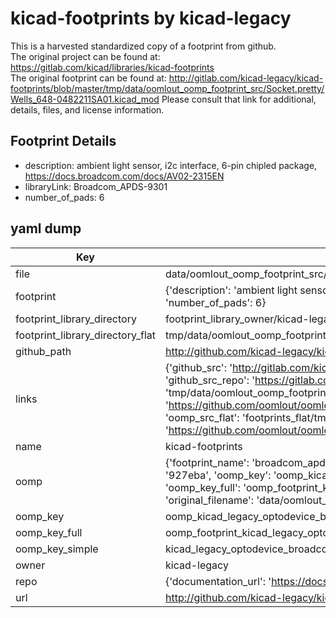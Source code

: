 # kicad-footprints by kicad-legacy  
This is a harvested standardized copy of a footprint from github.  
The original project can be found at:  
https://gitlab.com/kicad/libraries/kicad-footprints  
The original footprint can be found at:
http://gitlab.com/kicad-legacy/kicad-footprints/blob/master/tmp/data/oomlout_oomp_footprint_src/Socket.pretty/Wells_648-0482211SA01.kicad_mod
Please consult that link for additional, details, files, and license information.  
## Footprint Details
* description: ambient light sensor, i2c interface, 6-pin chipled package, https://docs.broadcom.com/docs/AV02-2315EN  
* libraryLink: Broadcom_APDS-9301  
* number_of_pads: 6  
## yaml dump  
| Key | Value |  
| --- | --- |  
| file | data/oomlout_oomp_footprint_src/kicad-footprints/OptoDevice.pretty/Broadcom_APDS-9301.kicad_mod |  
| footprint | {'description': 'ambient light sensor, i2c interface, 6-pin chipled package, https://docs.broadcom.com/docs/AV02-2315EN', 'libraryLink': 'Broadcom_APDS-9301', 'number_of_pads': 6} |  
| footprint_library_directory | footprint_library_owner/kicad-legacy_kicad-footprints |  
| footprint_library_directory_flat | tmp/data/oomlout_oomp_footprint_src/footprints_flat/kicad_legacy_optodevice_broadcom_apds_9301/working |  
| github_path | http://github.com/kicad-legacy/kicad-footprints/blob/master/tmp/data/oomlout_oomp_footprint_src/OptoDevice.pretty/Broadcom_APDS-9301.kicad_mod |  
| links | {'github_src': 'http://gitlab.com/kicad-legacy/kicad-footprints/blob/master/tmp/data/oomlout_oomp_footprint_src/Socket.pretty/Wells_648-0482211SA01.kicad_mod', 'github_src_repo': 'https://gitlab.com/kicad/libraries/kicad-footprints', 'oomp_bot': 'tmp/data/oomlout_oomp_footprint_src/footprints/kicad_legacy_optodevice_broadcom_apds_9301/working', 'oomp_bot_github': 'https://github.com/oomlout/oomlout_oomp_footprint_bot/tree/main/tmp/data/oomlout_oomp_footprint_src/footprints/kicad_legacy_optodevice_broadcom_apds_9301/working', 'oomp_src_flat': 'footprints_flat/tmp/data/oomlout_oomp_footprint_src/footprints_flat/kicad_legacy_optodevice_broadcom_apds_9301/working', 'oomp_src_flat_github': 'https://github.com/oomlout/oomlout_oomp_footprint_src/tree/main/tmp/data/oomlout_oomp_footprint_src/footprints_flat/kicad_legacy_optodevice_broadcom_apds_9301/working'} |  
| name | kicad-footprints |  
| oomp | {'footprint_name': 'broadcom_apds_9301', 'library_name': 'optodevice', 'md5': '927ebad42cb377a4ebd56084cfd419f7', 'md5_10': '927ebad42c', 'md5_5': '927eb', 'md5_6': '927eba', 'oomp_key': 'oomp_kicad_legacy_optodevice_broadcom_apds_9301', 'oomp_key_extra': 'oomp_footprint_kicad_legacy_optodevice_broadcom_apds_9301', 'oomp_key_full': 'oomp_footprint_kicad_legacy_optodevice_broadcom_apds_9301_927eba', 'oomp_key_simple': 'kicad_legacy_optodevice_broadcom_apds_9301', 'original_filename': 'data/oomlout_oomp_footprint_src/kicad-footprints/OptoDevice.pretty/Broadcom_APDS-9301.kicad_mod', 'owner_name': 'kicad_legacy'} |  
| oomp_key | oomp_kicad_legacy_optodevice_broadcom_apds_9301 |  
| oomp_key_full | oomp_footprint_kicad_legacy_optodevice_broadcom_apds_9301 |  
| oomp_key_simple | kicad_legacy_optodevice_broadcom_apds_9301 |  
| owner | kicad-legacy |  
| repo | {'documentation_url': 'https://docs.github.com/rest/repos/repos#get-a-repository', 'message': 'Not Found'} |  
| url | http://github.com/kicad-legacy/kicad-footprints |  


